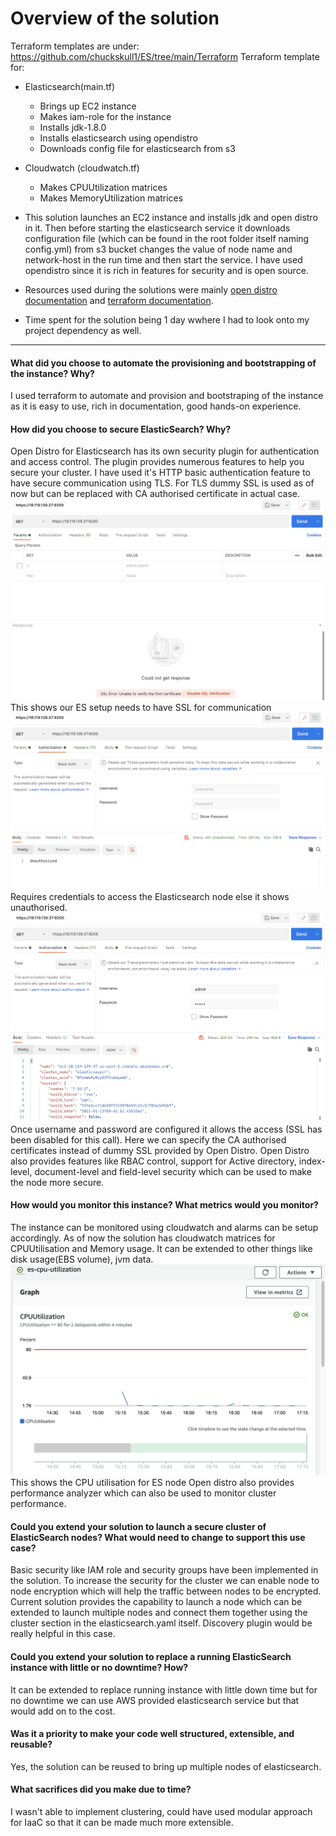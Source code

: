 # Overview of the solution
Terraform templates are under: https://github.com/chuckskull1/ES/tree/main/Terraform
Terraform template for:
- Elasticsearch(main.tf)
  - Brings up EC2 instance
  - Makes iam-role for the instance
  - Installs jdk-1.8.0
  - Installs elasticsearch using opendistro
  - Downloads config file for elasticsearch from s3
- Cloudwatch (cloudwatch.tf)
   - Makes CPUUtilization matrices
   - Makes MemoryUtilization matrices

- This solution launches an EC2 instance and installs jdk and open distro in it. Then before starting the elasticsearch service it downloads configuration file (which can be found in the root folder itself naming config.yml) from s3 bucket changes the value of node name and network-host in the run time and then start the service. I have used opendistro since it is rich in features for security and is open source.

- Resources used during the solutions were mainly [open distro documentation](https://opendistro.github.io/for-elasticsearch-docs/docs/install/rpm/) and [terraform documentation](https://registry.terraform.io/providers/hashicorp/aws/latest/docs).

- Time spent for the solution being 1 day wwhere I had to look onto my project dependency as well.

---
#### What did you choose to automate the provisioning and bootstrapping of the instance? Why?
I used terraform to automate and provision and bootstraping of the instance as it is easy to use, rich in documentation, good hands-on experience.

#### How did you choose to secure ElasticSearch? Why?
Open Distro for Elasticsearch has its own security plugin for authentication and access control. The plugin provides numerous features to help you secure your cluster. I have used it's HTTP basic authentication feature to have secure communication using TLS. For TLS dummy SSL is used as of now but can be replaced with CA authorised certificate in actual case.
![Postman screenshot](screenshots/SSL.png)
This shows our ES setup needs to have SSL for communication
![Postman screenshot](screenshots/Unauthorised.png)
Requires credentials to access the Elasticsearch node else it shows unauthorised.
![Postman screenshot](screenshots/user.png)
Once username and password are configured it allows the access (SSL has been disabled for this call).
Here we can specify the CA authorised certificates instead of dummy SSL provided by Open Distro.
Open Distro also provides features like RBAC control, support for Active directory, index-level, document-level and field-level security which can be used to make the node more secure.

#### How would you monitor this instance? What metrics would you monitor?
The instance can be monitored using cloudwatch and alarms can be setup accordingly. As of now the solution has cloudwatch matrices for CPUUtilisation and Memory usage. It can be extended to other things like disk usage(EBS volume), jvm data. 
![Cloudwatch screenshot](screenshots/cpu.png)
This shows the CPU utilisation for ES node
Open distro also provides performance analyzer which can also be used to monitor cluster performance.

#### Could you extend your solution to launch a secure cluster of ElasticSearch nodes? What would need to change to support this use case?
Basic security like IAM role and security groups have been implemented in the solution. To increase the security for the cluster we can enable node to node encryption which will help the traffic between nodes to be encrypted.
Current solution provides the capability to launch a node which can be extended to launch multiple nodes and connect them together using the cluster section in the elasticsearch.yaml itself. Discovery plugin would be really helpful in this case.

#### Could you extend your solution to replace a running ElasticSearch instance with little or no downtime? How?
It can be extended to replace running instance with little down time but for no downtime we can use AWS provided elasticsearch service but that would add on to the cost.

#### Was it a priority to make your code well structured, extensible, and reusable?
Yes, the solution can be reused to bring up multiple nodes of elasticsearch.

#### What sacrifices did you make due to time?
I wasn't able to implement clustering, could have used modular approach for IaaC so that it can be made much more extensible.
